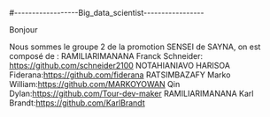 #------------------Big_data_scientist-----------------

Bonjour

Nous sommes le groupe 2 de la promotion SENSEI de SAYNA, on est composé de :
    RAMILIARIMANANA Franck Schneider: https://github.com/schneider2100
    NOTAHIANIAVO HARISOA Fiderana:https://github.com/fiderana
    RATSIMBAZAFY Marko William:https://github.com/MARKOYOWAN
    Qin Dylan:https://github.com/Tour-dev-maker
    RAMILIARIMANANA Karl Brandt:https://github.com/KarlBrandt

